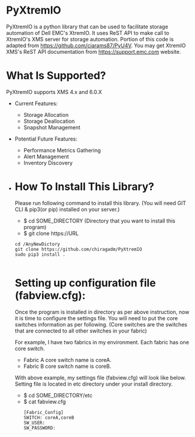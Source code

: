 # PyXtremIO
PyXtremIO is a python library that can be used to facilitate storage automation of Dell EMC's XtremIO. It uses ReST API to make call to XtremIO's XMS server for storage automation. Portion of this code is adapted from https://github.com/ciarams87/PyU4V. You may get XtremIO XMS's ReST API documentation from https://support.emc.com website.  

# What Is Supported?
PyXtremIO supports XMS 4.x and 6.0.X
* Current Features:
  * Storage Allocation
  * Storage Deallocation
  * Snapshot Management
* Potential Future Features:
  * Performance Metrics Gathering
  * Alert Management
  * Inventory Discovery

 
* # How To Install This Library?
  Please run following command to install this library. (You will need GIT CLI & pip3(or pip) installed on your server.)
  * $ cd SOME_DIRECTORY (Directory that you want to install this program)
  * $ git clone https://URL
  ```
  cd /AnyNewDictory
  git clone https://github.com/chiragadm/PyXtremIO
  sudo pip3 install .
    
  ```

  # Setting up configuration file (fabview.cfg):
  Once the program is installed in directory as per above instruction, now it is time to configure the settings file.
  You will need to put the core switches information as per following. (Core switches are the switches that are connected to all other switches in your fabric)
  
  For example, I have two fabrics in my environment. Each fabric has one core switch. 
  * Fabric A core switch name is coreA.
  * Fabric B core switch name is coreB.
  
  With above example, my settings file (fabview.cfg) will look like below.
  Setting file is located in etc directory under your install directory.
  * $ cd SOME_DIRECTORY/etc
  * $ cat fabview.cfg
    ```
    [Fabric_Config]
    SWITCH: coreA,coreB
    SW_USER:
    SW_PASSWORD:
    ```